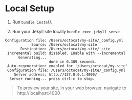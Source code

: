 # Local Setup

1. Run `bundle install`

2. Run your Jekyll site locally `bundle exec jekyll serve`

```
Configuration file: /Users/octocat/my-site/_config.yml
            Source: /Users/octocat/my-site
       Destination: /Users/octocat/my-site/_site
 Incremental build: disabled. Enable with --incremental
      Generating...
                    done in 0.309 seconds.
 Auto-regeneration: enabled for '/Users/octocat/my-site'
 Configuration file: /Users/octocat/my-site/_config.yml
    Server address: http://127.0.0.1:4000/
  Server running... press ctrl-c to stop.
```

> To preview your site, in your web browser, navigate to http://localhost:4000
